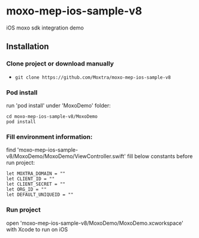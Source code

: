 # moxo-mep-ios-sample-v8

iOS moxo sdk integration demo

## Installation

### Clone project or download manually

* ``git clone https://github.com/Moxtra/moxo-mep-ios-sample-v8``

### Pod install

run 'pod install' under 'MoxoDemo' folder:

```
cd moxo-mep-ios-sample-v8/MoxoDemo
pod install
```

### Fill environment information:

find 'moxo-mep-ios-sample-v8/MoxoDemo/MoxoDemo/ViewController.swift'
fill below constants before run project:

```
let MOXTRA_DOMAIN = ""
let CLIENT_ID = ""
let CLIENT_SECRET = ""
let ORG_ID = ""
let DEFAULT_UNIQUEID = ""
```

### Run project
open 'moxo-mep-ios-sample-v8/MoxoDemo/MoxoDemo.xcworkspace' with Xcode to run on iOS